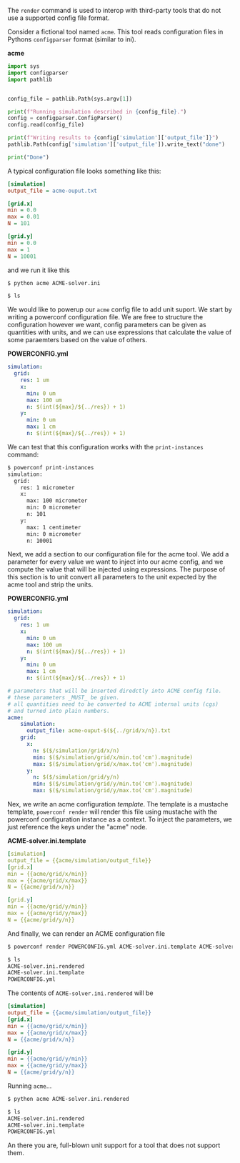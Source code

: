 The `render` command is used to interop with third-party tools that do not use a supported config file format.

Consider a fictional tool named `acme`. This tool reads configuration files in Pythons `configparser` format (similar to ini).


**acme**
```python
import sys
import configparser
import pathlib


config_file = pathlib.Path(sys.argv[1])

print(f"Running simulation described in {config_file}.")
config = configparser.ConfigParser()
config.read(config_file)

print(f"Writing results to {config['simulation']['output_file']}")
pathlib.Path(config['simulation']['output_file']).write_text("done")

print("Done")

```

A typical configuration file looks something like this:

```ini
[simulation]
output_file = acme-ouput.txt

[grid.x]
min = 0.0
max = 0.01
N = 101

[grid.y]
min = 0.0
max = 1
N = 10001

```

and we run it like this
```bash
$ python acme ACME-solver.ini

$ ls

```
We would like to powerup our `acme` config file to add unit suport. We start by writing a powerconf configuration
file. We are free to structure the configuration however we want, config parameters can be given as quantities with units,
and we can use expressions that calculate the value of some paraemters based on the value of others.

**POWERCONFIG.yml**
```yaml
simulation:
  grid:
    res: 1 um
    x:
      min: 0 um
      max: 100 um
      n: $(int(${max}/${../res}) + 1)
    y:
      min: 0 um
      max: 1 cm
      n: $(int(${max}/${../res}) + 1)


```

We can test that this configuration works with the `print-instances` command:

```bash
$ powerconf print-instances
simulation:
  grid:
    res: 1 micrometer
    x:
      max: 100 micrometer
      min: 0 micrometer
      n: 101
    y:
      max: 1 centimeter
      min: 0 micrometer
      n: 10001


```

Next, we add a section to our configuration file for the acme tool. We add a parameter for every value
we want to inject into our acme config, and we compute the value that will be injected using expressions.
The purpose of this section is to unit convert all parameters to the unit expected by the acme tool and
strip the units.

**POWERCONFIG.yml**
```yaml
simulation:
  grid:
    res: 1 um
    x:
      min: 0 um
      max: 100 um
      n: $(int(${max}/${../res}) + 1)
    y:
      min: 0 um
      max: 1 cm
      n: $(int(${max}/${../res}) + 1)

# parameters that will be inserted diredctly into ACME config file.
# these parameters _MUST_ be given.
# all quantities need to be converted to ACME internal units (cgs)
# and turned into plain numbers.
acme:
    simulation:
      output_file: acme-ouput-$(${../grid/x/n}).txt
    grid:
      x:
        n: $($/simulation/grid/x/n)
        min: $($/simulation/grid/x/min.to('cm').magnitude)
        max: $($/simulation/grid/x/max.to('cm').magnitude)
      y:
        n: $($/simulation/grid/y/n)
        min: $($/simulation/grid/y/min.to('cm').magnitude)
        max: $($/simulation/grid/y/max.to('cm').magnitude)

```
Nex, we write an acme configuration _template_. The template is a mustache template, `powerconf render`
will render this file using mustache with the powerconf configuration instance as a context. To inject
the parameters, we just reference the keys under the "acme" node.

**ACME-solver.ini.template**
```yaml
[simulation]
output_file = {{acme/simulation/output_file}}
[grid.x]
min = {{acme/grid/x/min}}
max = {{acme/grid/x/max}}
N = {{acme/grid/x/n}}

[grid.y]
min = {{acme/grid/y/min}}
max = {{acme/grid/y/max}}
N = {{acme/grid/y/n}}

```

And finally, we can render an ACME configuration file
```bash
$ powerconf render POWERCONFIG.yml ACME-solver.ini.template ACME-solver.ini.rendered

$ ls
ACME-solver.ini.rendered
ACME-solver.ini.template
POWERCONFIG.yml

```
The contents of `ACME-solver.ini.rendered` will be

```ini
[simulation]
output_file = {{acme/simulation/output_file}}
[grid.x]
min = {{acme/grid/x/min}}
max = {{acme/grid/x/max}}
N = {{acme/grid/x/n}}

[grid.y]
min = {{acme/grid/y/min}}
max = {{acme/grid/y/max}}
N = {{acme/grid/y/n}}

```
Running `acme`...
```bash
$ python acme ACME-solver.ini.rendered

$ ls
ACME-solver.ini.rendered
ACME-solver.ini.template
POWERCONFIG.yml

```

An there you are, full-blown unit support for a tool that does not support them.
